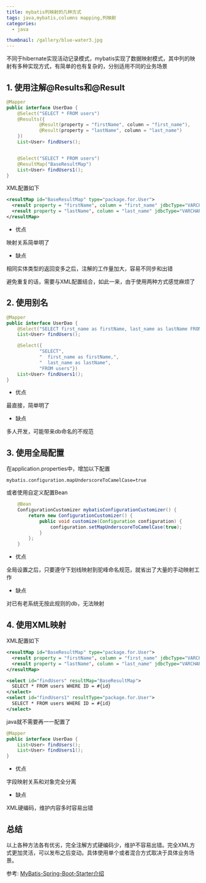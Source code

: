 ```yaml
---
title: mybatis列映射的几种方式
tags: java,mybatis,columns mapping,列映射
categories: 
  - java

thumbnail: /gallery/blue-water3.jpg
---
```


不同于hibernate实现活动记录模式，mybatis实现了数据映射模式，其中列的映射有多种实现方式，有简单的也有复杂的，分别适用不同的业务场景

<!-- more -->
## 1. 使用注解@Results和@Result

```java
@Mapper
public interface UserDao {
    @Select("SELECT * FROM users")
    @Results({
            @Result(property = "firstName", column = "first_name"),
            @Result(property = "lastName", column = "last_name")
    })
    List<User> findUsers();


    @Select("SELECT * FROM users")
    @ResultMap("BaseResultMap")
    List<User> findUsers1();
}
```
XML配置如下
```xml
<resultMap id="BaseResultMap" type="package.for.User">
  <result property = "firstName", column = "first_name" jdbcType="VARCHAR" />
  <result property = "lastName", column = "last_name" jdbcType="VARCHAR" />  
</resultMap>
```

* 优点

映射关系简单明了

* 缺点

相同实体类型的返回变多之后，注解的工作量加大，容易不同步和出错

避免重复的话，需要与XML配置结合，如此一来，由于使用两种方式感觉麻烦了


## 2. 使用别名
```java
@Mapper
public interface UserDao {
    @Select("SELECT first_name as firstName, last_name as lastName FROM users")
    List<User> findUsers();

    @Select({
            "SELECT",
            "  first_name as firstName,",
            "  last_name as lastName",
            "FROM users"})
    List<User> findUsers1();
}
```
* 优点

最直接，简单明了

* 缺点

多人开发，可能带来db命名的不规范

## 3. 使用全局配置
在application.properties中，增加以下配置
```
mybatis.configuration.mapUnderscoreToCamelCase=true
```
或者使用自定义配置Bean
```java
    @Bean
    ConfigurationCustomizer mybatisConfigurationCustomizer() {
        return new ConfigurationCustomizer() {
            public void customize(Configuration configuration) {
                configuration.setMapUnderscoreToCamelCase(true);
            }
        };
    }
```

* 优点

全局设置之后，只要遵守下划线映射到驼峰命名规范，就省出了大量的手动映射工作

* 缺点

对已有老系统无按此规则的db，无法映射

## 4. 使用XML映射
XML配置如下
```xml
<resultMap id="BaseResultMap" type="package.for.User">
  <result property = "firstName", column = "first_name" jdbcType="VARCHAR" />
  <result property = "lastName", column = "last_name" jdbcType="VARCHAR" />  
</resultMap>

<select id="findUsers" resultMap="BaseResultMap">
  SELECT * FROM users WHERE ID = #{id}
</select>
<select id="findUsers1" resultType="package.for.User">
  SELECT * FROM users WHERE ID = #{id}
</select>
```
java就不需要再一一配置了
```java
@Mapper
public interface UserDao {
    List<User> findUsers();
    List<User> findUsers1();
}

```
* 优点

字段映射关系和对象完全分离

* 缺点

XML硬编码，维护内容多时容易出错

## 总结

以上各种方法各有优劣，完全注解方式硬编码少，维护不容易出错。完全XML方式更加灵活，可以发布之后变动。具体使用单个或者混合方式取决于具体业务场景。

参考:
[MyBatis-Spring-Boot-Starter介绍](http://www.mybatis.org/spring-boot-starter/mybatis-spring-boot-autoconfigure/)


